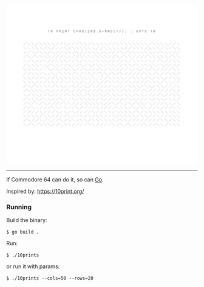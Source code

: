 ![10 print](./assets/preview.png)

---

If Commodore 64 can do it, so can [Go](https://golang.org/).

Inspired by: https://10print.org/

### Running

Build the binary:
```
$ go build .
```

Run:

```
$ ./10prints
```

or run it with params:

```
$ ./10prints --cols=50 --rows=20
```
